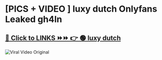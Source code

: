 
 # [PICS + VIDEO ] luxy dutch Onlyfans Leaked gh4ln

## <h2><a href="https://clipsfans.com/luxy_dutch&ref=git">🔗 Click to LINKS ⏩⏩ 👉 🟢 luxy dutch </a></h2>

<a href="https://clipsfans.com/luxy_dutch&ref=git" rel="nofollow" data-target="animated-image.originalLink"><img src="https://i.ibb.co.com/xMMVF88/686577567.gif" alt="Viral Video Original" style="max-width: 100%; display: inline-block;" data-target="animated-image.originalImage"></a>

